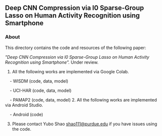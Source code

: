 ## Deep CNN Compression via l0 Sparse-Group Lasso on Human Activity Recognition using Smartphone 

### About
This directory contains the code and resources of the following paper:

*"Deep CNN Compression via l0 Sparse-Group Lasso on Human Activity Recognition using Smartphone".* Under review.

1. All the following works are implemented via Google Colab.

&nbsp;&nbsp;&nbsp;  - WISDM (code, data, model)

&nbsp;&nbsp;&nbsp;  - UCI-HAR (code, data, model)

&nbsp;&nbsp;&nbsp;  - PAMAP2 (code, data, model)
2. All the following works are implemented via Android Studio.

&nbsp;&nbsp;&nbsp;  - Android (code)

3. Please contact Yubo Shao shao111@purdue.edu if you have issues using the code.

